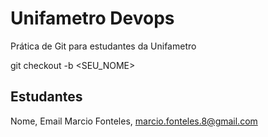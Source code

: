 # Unifametro Devops

Prática de Git para estudantes da Unifametro

git checkout -b <SEU_NOME>

## Estudantes
Nome, Email
Marcio Fonteles, marcio.fonteles.8@gmail.com